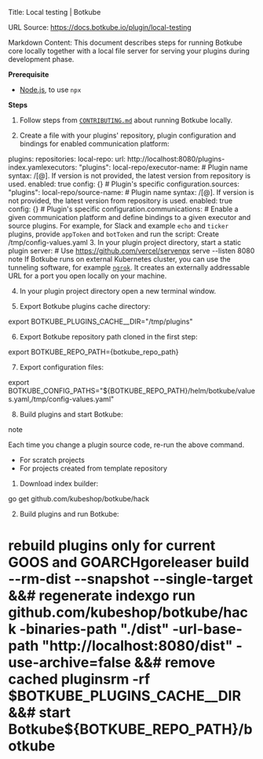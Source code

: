 Title: Local testing | Botkube

URL Source: https://docs.botkube.io/plugin/local-testing

Markdown Content:
This document describes steps for running Botkube core locally together with a local file server for serving your plugins during development phase.

**Prerequisite**

*   [Node.js](https://nodejs.org/en/download/), to use `npx`

**Steps**

1.  Follow steps from [`CONTRIBUTING.md`](https://github.com/kubeshop/botkube/blob/main/CONTRIBUTING.md#build-and-run-locally) about running Botkube locally.

2.  Create a file with your plugins' repository, plugin configuration and bindings for enabled communication platform:

plugins:  repositories:    local-repo:      url: http://localhost:8080/plugins-index.yamlexecutors:  "plugins":    local-repo/executor-name: # Plugin name syntax: <repo>/<plugin>[@<version>]. If version is not provided, the latest version from repository is used. enabled: true config: {} # Plugin's specific configuration.sources: "plugins": local-repo/source-name: # Plugin name syntax: <repo>/<plugin>[@<version>]. If version is not provided, the latest version from repository is used. enabled: true config: {} # Plugin's specific configuration.communications: # Enable a given communication platform and define bindings to a given executor and source plugins. For example, for Slack and example `echo` and `ticker` plugins, provide `appToken` and `botToken` and run the script: Create /tmp/config-values.yaml 3. In your plugin project directory, start a static plugin server: # Use https://github.com/vercel/servenpx serve --listen 8080 note If Botkube runs on external Kubernetes cluster, you can use the tunneling software, for example [`ngrok`](https://ngrok.com/). It creates an externally addressable URL for a port you open locally on your machine.

4.  In your plugin project directory open a new terminal window.

5.  Export Botkube plugins cache directory:

export BOTKUBE_PLUGINS_CACHE__DIR="/tmp/plugins"

6.  Export Botkube repository path cloned in the first step:

export BOTKUBE_REPO_PATH={botkube_repo_path}

7.  Export configuration files:

export BOTKUBE_CONFIG_PATHS="${BOTKUBE_REPO_PATH}/helm/botkube/values.yaml,/tmp/config-values.yaml"

8.  Build plugins and start Botkube:

note

Each time you change a plugin source code, re-run the above command.


*   For scratch projects
*   For projects created from template repository

1.  Download index builder:

go get github.com/kubeshop/botkube/hack

2.  Build plugins and run Botkube:

# rebuild plugins only for current GOOS and GOARCHgoreleaser build --rm-dist --snapshot --single-target &&# regenerate indexgo run github.com/kubeshop/botkube/hack -binaries-path "./dist" -url-base-path "http://localhost:8080/dist" -use-archive=false &&# remove cached pluginsrm -rf $BOTKUBE_PLUGINS_CACHE__DIR &&# start Botkube${BOTKUBE_REPO_PATH}/botkube
